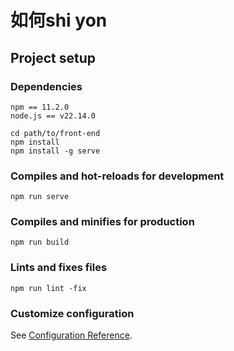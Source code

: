 # 如何shi yon

## Project setup

### Dependencies
```
npm == 11.2.0
node.js == v22.14.0
```

```
cd path/to/front-end
npm install
npm install -g serve
```

### Compiles and hot-reloads for development
```
npm run serve
```

### Compiles and minifies for production
```
npm run build

```

### Lints and fixes files
```
npm run lint -fix
```

### Customize configuration
See [Configuration Reference](https://cli.vuejs.org/config/).
